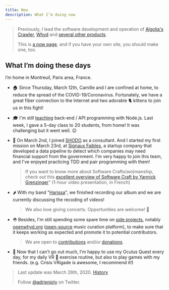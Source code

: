 ```yaml
---
title: Now
description: What I’m doing now
---
```

> Previously, I lead the software development and operation of [Algolia's Crawler](https://www.algolia.com/solutions/crawler/), [Whyd](https://medium.com/openwhyd/music-amongst-other-topics-a4f41657d6d) and [several other products](https://hackernoon.com/12-months-to-become-an-indie-hacker-ad0c916c1f5f).
>
> This is [a now page](http://nownownow.com/about), and if you have your own site, you should make one, too.

## What I’m doing these days

I’m home in Montreuil, Paris area, France.

- 🏠 Since Thursday, March 12th, Camille and I are confined at home, to reduce the spread of the COVID-19/Coronavirus. Fortunately, we have a great fiber connection to the Internet and two adorable 🐈 kittens to join us in this fight!

- 🎓 I'm still [teaching](/teaching) back-end / API programming with Node.js. Last week, I gave a 5-day class to 20 students, from home! It was challenging but it went well. 😌
  
- 💼 On March 2nd, I joined [SHODO](https://shodo.io/) as a consultant. And I started my first mission on March 23rd, at [Signaux Faibles](https://beta.gouv.fr/startups/signaux-faibles.html), a startup company that developed a data pipeline to detect which companies may need financial support from the government. I'm very happy to join this team, and I've enjoyed practicing TDD and pair programming with them!

  > If you want to know more about Software Crafts(wo)manship, check out this [excellent overview of Software Craft by Yannick Grenzinger](https://www.youtube.com/watch?v=FzIuAImNcis)" (1-hour video presentation, in French)

- 🌶 With my band "[Harissa](https://www.facebook.com/harissaquartet)", we finished recording our album and we are currently discussing the recoding of videos!

  > We also love giving concerts. Opportunities are welcome! 🤗
  
- ⛑ Besides, I'm still spending some spare time on [side projects](/prod), notably [openwhyd.org](https://openwhyd.org) ([open-source](https://github.com/openwhyd) music curation platform), to make sure that it keeps working as expected and promote it to potential contributors.

  > We are open to [contributions](https://openwhyd.org/contribute) and/or [donations](https://openwhyd.org/donate).

- 🎲 Now that I can't go out much, I'm happy to use my Oculus Quest every day, for my daily VR 🥊 exercise routine, but also to play games with my friends. (e.g. Crisis VRigade is awesome, I recommend it!)

> Last update was March 26th, 2020. [History](https://github.com/adrienjoly/adrienjoly.github.com/commits/master/now)
>
> Follow [@adrienjoly](https://twitter.com/adrienjoly) on Twitter.
